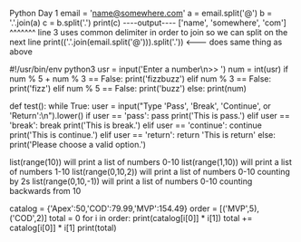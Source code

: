 Python Day 1
email = 'name@somewhere.com'
a = email.split('@')
b = '.'.join(a)
c = b.split('.')
print(c)
----output----
['name', 'somewhere', 'com']
^^^^^^^
line 3 uses common delimiter in order to join so we can split on the next line
print(('.'.join(email.split('@'))).split('.'))       <---   does same thing as above


 #!/usr/bin/env python3
 usr = input('Enter a number\n>> ')
 num = int(usr)
 if num % 5 + num % 3 == False:
    print('fizzbuzz')
 elif num % 3 == False:
    print('fizz')
 elif num % 5 == False:
    print('buzz')
 else:
    print(num)


def test():
  while True:
    user = input("Type 'Pass', 'Break', 'Continue', or 'Return':\n").lower()
    if user == 'pass':
      pass
      print('This is pass.')
    elif user == 'break':
      break
      print('This is break.')
    elif user == 'continue':
      continue
      print('This is continue.')
    elif user == 'return':
      return 'This is return'
    else:
      print('Please choose a valid option.')

list(range(10))
    will print a list of numbers 0-10
list(range(1,10))
    will print a list of numbers 1-10
list(range(0,10,2))
    will print a list of numbers 0-10 counting by 2s 
list(range(0,10,-1))
    will print a list of numbers 0-10 counting backwards from 10


catalog = {'Apex':50,'COD':79.99,'MVP':154.49}
order = [('MVP',5),('COD',2)]
total = 0
for i in order:
    print(catalog[i[0]] * i[1])
    total += catalog[i[0]] * i[1]
print(total)













